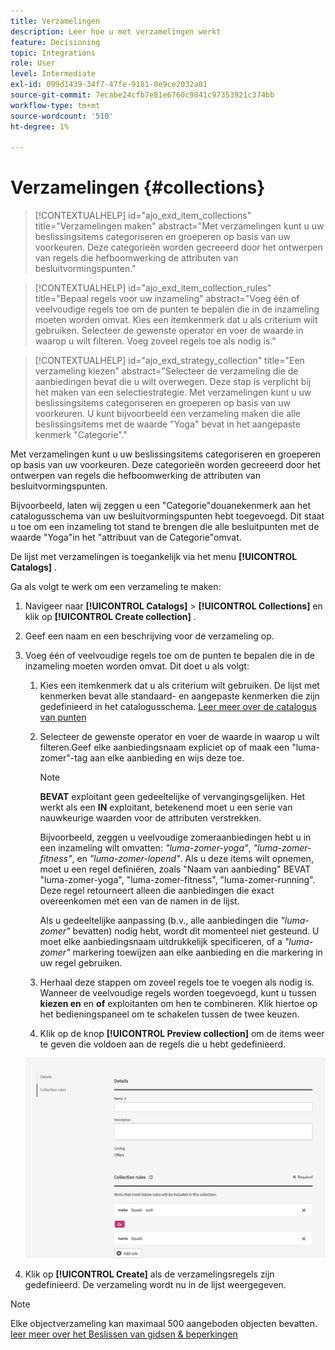 ```yaml
---
title: Verzamelingen
description: Leer hoe u met verzamelingen werkt
feature: Decisioning
topic: Integrations
role: User
level: Intermediate
exl-id: 099d1439-34f7-47fe-9181-0e9ce2032a01
source-git-commit: 7ecabe24cfb7e81e6760c9841c97353921c374bb
workflow-type: tm+mt
source-wordcount: '510'
ht-degree: 1%

---
```


# Verzamelingen {#collections}

>[!CONTEXTUALHELP]
>id="ajo_exd_item_collections"
>title="Verzamelingen maken"
>abstract="Met verzamelingen kunt u uw beslissingsitems categoriseren en groeperen op basis van uw voorkeuren. Deze categorieën worden gecreeerd door het ontwerpen van regels die hefboomwerking de attributen van besluitvormingspunten."

>[!CONTEXTUALHELP]
>id="ajo_exd_item_collection_rules"
>title="Bepaal regels voor uw inzameling"
>abstract="Voeg één of veelvoudige regels toe om de punten te bepalen die in de inzameling moeten worden omvat. Kies een itemkenmerk dat u als criterium wilt gebruiken. Selecteer de gewenste operator en voer de waarde in waarop u wilt filteren. Voeg zoveel regels toe als nodig is."

>[!CONTEXTUALHELP]
>id="ajo_exd_strategy_collection"
>title="Een verzameling kiezen"
>abstract="Selecteer de verzameling die de aanbiedingen bevat die u wilt overwegen. Deze stap is verplicht bij het maken van een selectiestrategie. Met verzamelingen kunt u uw beslissingsitems categoriseren en groeperen op basis van uw voorkeuren. U kunt bijvoorbeeld een verzameling maken die alle beslissingsitems met de waarde &quot;Yoga&quot; bevat in het aangepaste kenmerk &quot;Categorie&quot;."

Met verzamelingen kunt u uw beslissingsitems categoriseren en groeperen op basis van uw voorkeuren. Deze categorieën worden gecreeerd door het ontwerpen van regels die hefboomwerking de attributen van besluitvormingspunten.

Bijvoorbeeld, laten wij zeggen u een &quot;Categorie&quot;douanekenmerk aan het catalogusschema van uw besluitvormingspunten hebt toegevoegd. Dit staat u toe om een inzameling tot stand te brengen die alle besluitpunten met de waarde &quot;Yoga&quot;in het &quot;attribuut van de Categorie&quot;omvat.

De lijst met verzamelingen is toegankelijk via het menu **[!UICONTROL Catalogs]** .

Ga als volgt te werk om een verzameling te maken:

1. Navigeer naar **[!UICONTROL Catalogs]** > **[!UICONTROL Collections]** en klik op **[!UICONTROL Create collection]** .
1. Geef een naam en een beschrijving voor de verzameling op.
1. Voeg één of veelvoudige regels toe om de punten te bepalen die in de inzameling moeten worden omvat. Dit doet u als volgt:

   1. Kies een itemkenmerk dat u als criterium wilt gebruiken. De lijst met kenmerken bevat alle standaard- en aangepaste kenmerken die zijn gedefinieerd in het catalogusschema. [ Leer meer over de catalogus van punten ](catalogs.md)
   1. Selecteer de gewenste operator en voer de waarde in waarop u wilt filteren.Geef elke aanbiedingsnaam expliciet op of maak een &quot;luma-zomer&quot;-tag aan elke aanbieding en wijs deze toe.

      >[!NOTE]
      >
      >**BEVAT** exploitant geen gedeeltelijke of vervangingsgelijken. Het werkt als een **IN** exploitant, betekenend moet u een serie van nauwkeurige waarden voor de attributen verstrekken.
      >
      >Bijvoorbeeld, zeggen u veelvoudige zomeraanbiedingen hebt u in een inzameling wilt omvatten: *&quot;luma-zomer-yoga&quot;*, *&quot;luma-zomer-fitness&quot;*, en *&quot;luma-zomer-lopend&quot;*. Als u deze items wilt opnemen, moet u een regel definiëren, zoals &quot;Naam van aanbieding&quot; BEVAT &quot;luma-zomer-yoga&quot;, &quot;luma-zomer-fitness&quot;, &quot;luma-zomer-running&quot;. Deze regel retourneert alleen die aanbiedingen die exact overeenkomen met een van de namen in de lijst.
      >
      >Als u gedeeltelijke aanpassing (b.v., alle aanbiedingen die *&quot;luma-zomer&quot;* bevatten) nodig hebt, wordt dit momenteel niet gesteund. U moet elke aanbiedingsnaam uitdrukkelijk specificeren, of a *&quot;luma-zomer&quot;* markering toewijzen aan elke aanbieding en die markering in uw regel gebruiken.

   1. Herhaal deze stappen om zoveel regels toe te voegen als nodig is. Wanneer de veelvoudige regels worden toegevoegd, kunt u tussen **kiezen en** en **of** exploitanten om hen te combineren. Klik hiertoe op het bedieningspaneel om te schakelen tussen de twee keuzen.
   1. Klik op de knop **[!UICONTROL Preview collection]** om de items weer te geven die voldoen aan de regels die u hebt gedefinieerd.

   ![](assets/collection-create.png)

1. Klik op **[!UICONTROL Create]** als de verzamelingsregels zijn gedefinieerd. De verzameling wordt nu in de lijst weergegeven.

>[!NOTE]
>
>Elke objectverzameling kan maximaal 500 aangeboden objecten bevatten. [ leer meer over het Beslissen van gidsen &amp; beperkingen ](gs-experience-decisioning.md#guardrails)
